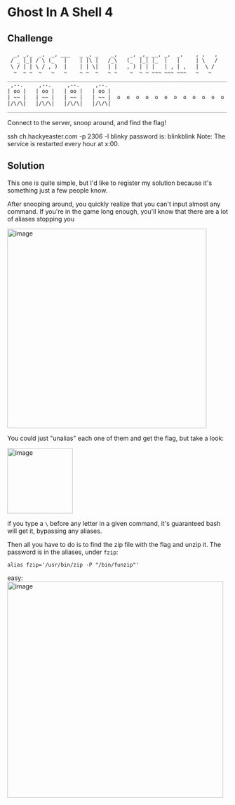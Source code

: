 # Ghost In A Shell 4

## Challenge
```
  _, _,_  _,  _, ___   _ _, _    _,    _, _,_ __, _,  _,    , ,   ,  
 / _ |_| / \ (_   |    | |\ |   /_\   (_  |_| |_  |   |     | \   /  
 \ / | | \ / , )  |    | | \|   | |   , ) | | |   | , | ,   |  \ /  
  ~  ~ ~  ~   ~   ~    ~ ~  ~   ~ ~    ~  ~ ~ ~~~ ~~~ ~~~   ~   ~   
______________________________________________________________________  
 ,--.     ,--.     ,--.     ,--.  
| oo |   | oo |   | oo |   | oo |  
| ~~ |   | ~~ |   | ~~ |   | ~~ |  o  o  o  o  o  o  o  o  o  o  o  o  
|/\/\|   |/\/\|   |/\/\|   |/\/\|  
______________________________________________________________________  
```
  
Connect to the server, snoop around, and find the flag!

ssh ch.hackyeaster.com -p 2306 -l blinky
password is: blinkblink
Note: The service is restarted every hour at x:00.

## Solution

This one is quite simple, but I'd like to register my solution because it's something just a few people know.

After snooping around, you quickly realize that you can't input almost any command. If you're in the game long enough, you'll know that there are a lot of aliases stopping you

<img width="454" alt="image" src="https://user-images.githubusercontent.com/2973929/234145852-800a2628-86f7-47fe-ace5-19e962430f02.png">

You could just "unalias" each one of them and get the flag, but take a look:

<img width="149" alt="image" src="https://user-images.githubusercontent.com/2973929/234146129-2f88aaf8-9e80-45c7-8d6c-2c67dd677dd8.png">

if you type a `\` before any letter in a given command, it's guaranteed bash will get it, bypassing any aliases.

Then all you have to do is to find the zip file with the flag and unzip it. The password is in the aliases, under `fzip`:

`alias fzip='/usr/bin/zip -P "/bin/funzip"'`

easy:
<img width="492" alt="image" src="https://user-images.githubusercontent.com/2973929/234147085-05325cf5-af79-4c7e-92ed-89df1ff4c5e5.png">

